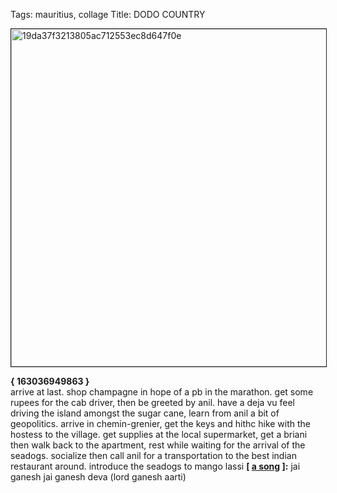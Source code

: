 Tags: mauritius, collage
Title: DODO COUNTRY
  
<img src="https://objects.hbvu.su/blotpix/2017/07/13.jpeg" width=540 height=540 alt="19da37f3213805ac712553ec8d647f0e" border=1></p>
**{ 163036949863 }**  
arrive at last. shop champagne in hope of a pb in the marathon. get some rupees for the cab driver, then be greeted by anil. have a deja vu feel driving the island amongst the sugar cane, learn from anil a bit of geopolitics. arrive in chemin-grenier, get the keys and hithc hike with the hostess to the village. get supplies at the local supermarket, get a briani then walk back to the apartment, rest while waiting for the arrival of the seadogs. socialize then call anil for a transportation to the best indian restaurant around. introduce the seadogs to mango lassi
**[ [a song](https://www.youtube.com/watch?v=Qg88CknV1zY) ]:** jai ganesh jai ganesh deva (lord ganesh aarti)